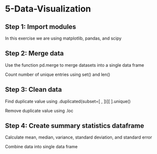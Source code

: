 # 5-Data-Visualization

## Step 1: Import modules
In this exercise we are using matplotlib, pandas, and scipy

## Step 2: Merge data
Use the function pd.merge to merge datasets into a single data frame

Count number of unique entries using set() and len()

## Step 3: Clean data
Find duplicate value using .duplicated(subset=[ , ])][ ].unique()

Remove duplicate value using .loc

## Step 4: Create summary statistics dataframe
Calculate mean, median, variance, standard deviation, and standard error

Combine data into single data frame

